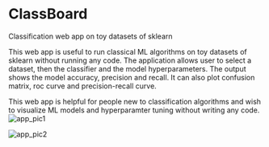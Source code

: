 # ClassBoard
Classification web app on toy datasets of sklearn

This web app is useful to run classical ML algorithms on toy datasets of sklearn without running any code. The application allows user to select a dataset, then the classifier and 
the model hyperparameters. The output shows the model accuracy, precision and recall. It can also plot confusion matrix, roc curve and precision-recall curve.

This web app is helpful for people new to classification algorithms and wish to visualize ML models and hyperparamter tuning without writing any code.
![app_pic1](https://user-images.githubusercontent.com/42868436/114851531-8fd11e00-9dff-11eb-988c-689e9add572f.jpg)

![app_pic2](https://user-images.githubusercontent.com/42868436/114853437-6913e700-9e01-11eb-8978-f38baeb3c07b.jpg)

